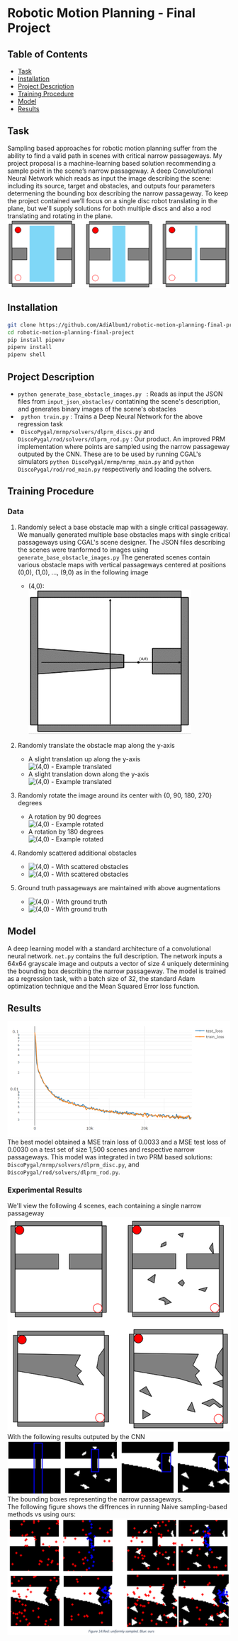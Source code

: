 # Robotic Motion Planning - Final Project

## Table of Contents

- [Task](#task)
- [Installation](#installation)
- [Project Description](#project-description)
- [Training Procedure](#training-procedure)
- [Model](#model)
- [Results](#results)

## Task
Sampling based approaches for robotic motion planning suffer from the ability to find a valid path in scenes with critical narrow passageways. My project proposal is a machine-learning based solution recommending a sample point in the scene’s narrow passageway.
A deep Convolutional Neural Network which reads as input the image describing the scene: including its source, target and obstacles, and outputs four parameters determening the bounding box describing the narrow passageway.
To keep the project contained we’ll focus on a single disc robot translating in the plane, but we'll supply solutions for both multiple discs and also a rod translating and rotating in the plane.
<br>![narrow passageways](samples/large_medium_narrow_passageways.png)

## Installation
```sh
git clone https://github.com/AdiAlbum1/robotic-motion-planning-final-project
cd robotic-motion-planning-final-project
pip install pipenv
pipenv install
pipenv shell
```

## Project Description
- ```python generate_base_obstacle_images.py ``` : Reads as input the JSON files from ```input_json_obstacles/``` contatining the scene's description, and generates binary images of the scene's obstacles
- ``` python train.py``` : Trains a Deep Neural Network for the above regression task
- ``` DiscoPygal/mrmp/solvers/dlprm_discs.py``` and ``` DiscoPygal/rod/solvers/dlprm_rod.py``` : Our product. An improved PRM implementation where points are sampled using the narrow passageway outputed by the CNN. These are to be used by running CGAL's simulators ```python DiscoPygal/mrmp/mrmp_main.py``` and ```python DiscoPygal/rod/rod_main.py``` respectiverly and loading the solvers.

## Training Procedure
### Data
1. Randomly select a base obstacle map with a single critical passageway.
   <br>We manually generated multiple base obstacles maps with single critical passageways using CGAL's scene designer.
   The JSON files describing the scenes were tranformed to images using ```generate_base_obstacle_images.py```
   The generated scenes contain various obstacle maps with vertical passageways centered at positions (0,0), (1,0), ..., (9,0)
   as in the following image
    * (4,0):
    <br>![(4,0) - Example](samples/base_(4,0).png)

2. Randomly translate the obstacle map along the y-axis
    * A slight translation up along the y-axis
    <br>![(4,0) - Example translated](samples/base_(4,0)\_translated_1.png)
    * A slight translation down along the y-axis
    <br>![(4,0) - Example translated](samples/base_(4,0)\_translated_2.png)

3. Randomly rotate the image around its center with {0, 90, 180, 270} degrees
    * A rotation by 90 degrees
    <br>![(4,0) - Example rotated](samples/base_(4,0)\_rotated_1.png)
    * A rotation by 180 degrees
    <br>![(4,0) - Example rotated](samples/base_(4,0)\_rotated_2.png)

4. Randomly scattered additional obstacles
    * ![(4,0) - With scattered obstacles](samples/base_(4,0)\_obstacles_1.png)
    * ![(4,0) - With scattered obstacles](samples/base_(4,0)\_obstacles_2.png)

5. Ground truth passageways are maintained with above augmentations
    * ![(4,0) - With ground truth](samples/base_(4,0)\_gt_1.png)
    * ![(4,0) - With ground truth](samples/base_(4,0)\_gt_2.png)

## Model
A deep learning model with a standard architecture of a convolutional neural network. ```net.py``` contains the full description.
The network inputs a 64x64 grayscale image and outputs a vector of size 4 uniquely determining the bounding box describing the narrow passageway.
The model is trained as a regression task, with a batch size of 32, the standard Adam optimization technique and the Mean Squared Error loss function.

## Results
![Train and Tess Loss](samples/loss.png)
The best model obtained a MSE train loss of 0.0033 and a MSE test loss of 0.0030 on a test set of size 1,500 scenes and respective narrow passageways.
This model was integrated in two PRM based solutions: ```DiscoPygal/mrmp/solvers/dlprm_disc.py```, and ```DiscoPygal/rod/solvers/dlprm_rod.py```.
### Experimental Results
We'll view the following 4 scenes, each containing a single narrow passageway
<br>![Scenes](samples/scenes.PNG)
<br>With the following results outputed by the CNN
<br>![Scenes results](samples/scenes_boxes.png)
<br>The bounding boxes representing the narrow passageways.
<br>The following figure shows the diffrences in running Naive sampling-based methods vs using ours:
<br>![Scenes sampled](samples/scenes_samples.png)